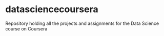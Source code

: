 # datasciencecoursera
Repository holding all the projects and assignments for the Data Science course on Coursera
